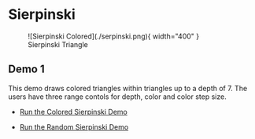 # Sierpinski


<figure markdown>
   ![Sierpinski Colored](./serpinski.png){ width="400" }
   <figcaption>Sierpinski Triangle</figcaption>
</figure>

## Demo 1

This demo draws colored triangles within triangles up to a depth of 7.
The users have three range contols for depth, color and color step size.

* [Run the Colored Sierpinski Demo](./sierpinski-2.html)


* [Run the Random Sierpinski Demo](./sierpinski.html)
